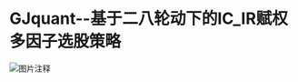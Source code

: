 # GJquant--基于二八轮动下的IC_IR赋权多因子选股策略

![图片注释](http://storage-uqer.datayes.com/590ff0af4a34b00055f08aeb/950dc294-881c-11e7-bf57-0242ac140002)